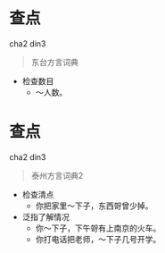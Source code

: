 # 查点
cha2 din3
> 东台方言词典
- 检查数目
  - ～人数。


# 查点
cha2 din3
> 泰州方言词典2
- 检查清点
  - 你把家里～下子，东西哿曾少掉。
- 泛指了解情况
  - 你～下子，下午哿有上南京的火车。
  - 你打电话把老师，～下子几号开学。